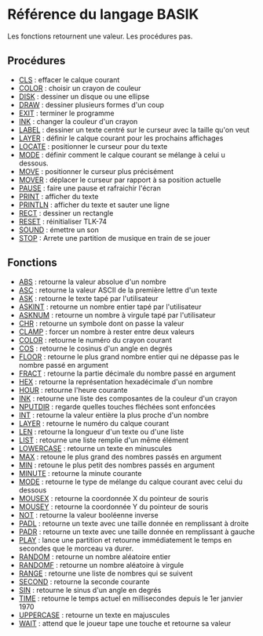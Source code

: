 # Référence du langage BASIK

Les fonctions retournent une valeur. Les procédures pas.

## Procédures

* [CLS](CLS) : effacer le calque courant
* [COLOR](COLOR) : choisir un crayon de couleur
* [DISK](DISK) : dessiner un disque ou une ellipse
* [DRAW](DRAW) : dessiner plusieurs formes d'un coup
* [EXIT](EXIT) : terminer le programme
* [INK](INK) : changer la couleur d'un crayon
* [LABEL](LABEL) : dessiner un texte centré sur le curseur avec la taille qu'on veut
* [LAYER](LAYER) : définir le calque courant pour les prochains affichages
* [LOCATE](LOCATE) : positionner le curseur pour du texte
* [MODE](MODE) : définir comment le calque courant se mélange à celui u dessous.
* [MOVE](MOVE) : positionner le curseur plus précisément
* [MOVER](MOVE) : déplacer le curseur par rapport à sa position actuelle
* [PAUSE](PAUSE) : faire une pause et rafraichir l'écran
* [PRINT](PRINT) : afficher du texte
* [PRINTLN](PRINT) : afficher du texte et sauter une ligne
* [RECT](RECT) : dessiner un rectangle
* [RESET](RESET) : réinitialiser TLK-74
* [SOUND](SOUND) : émettre un son
* [STOP](STOP) : Arrete une partition de musique en train de se jouer

## Fonctions

* [ABS](ABS) : retourne la valeur absolue d'un nombre
* [ASC](ASC) : retourne la valeur ASCII de la première lettre d'un texte
* [ASK](ASK) : retourne le texte tapé par l'utilisateur
* [ASKINT](ASK) : retourne un nombre entier tapé par l'utilisateur
* [ASKNUM](ASK) : retourne un nombre à virgule tapé par l'utilisateur
* [CHR](CHR) : retourne un symbole dont on passe la valeur
* [CLAMP](CLAMP) : forcer un nombre à rester entre deux valeurs
* [COLOR](COLOR) : retourne le numéro du crayon courant
* [COS](COS) : retourne le cosinus d'un angle en degrés
* [FLOOR](FLOOR) : retourne le plus grand nombre entier qui ne dépasse pas le nombre passé en argument
* [FRACT](FRACT) : retourne la partie décimale du nombre passé en argument
* [HEX](HEX) : retourne la représentation hexadécimale d'un nombre
* [HOUR](HMS) : retourne l'heure courante
* [INK](INK) : retourne une liste des composantes de la couleur d'un crayon
* [NPUTDIR](INPUTDIR) : regarde quelles touches fléchées sont enfoncées
* [INT](INT) : retourne la valeur entière la plus proche d'un nombre
* [LAYER](LAYER) : retourne le numéro du calque courant
* [LEN](LEN) : retourne la longueur d'un texte ou d'une liste
* [LIST](LIST) : retourne une liste remplie d'un mēme élément
* [LOWERCASE](LOWERCASE) : retourne un texte en minuscules
* [MAX](MAX) : retoune le plus grand des nombres passés en argument
* [MIN](MIN) : retoune le plus petit des nombres passés en argument
* [MINUTE](HMS) : retourne la minute courante
* [MODE](MODE) : retourne le type de mélange du calque courant avec celui du dessous
* [MOUSEX](MOUSE) : retourne la coordonnée X du pointeur de souris
* [MOUSEY](MOUSE) : retourne la coordonnée Y du pointeur de souris
* [NOT](NOT) : retourne la valeur booléenne inverse
* [PADL](PAD) : retourne un texte avec une taille donnée en remplissant à droite
* [PADR](PAD) : retourne un texte avec une taille donnée en remplissant à gauche
* [PLAY](PLAY) : lance une partition et retourne immédiatement le temps en secondes que le morceau va durer.
* [RANDOM](RANDOM) : retourne un nombre aléatoire entier
* [RANDOMF](RANDOM) : retourne un nombre aléatoire à virgule
* [RANGE](RANGE) : retourne une liste de nombres qui se suivent
* [SECOND](HMS) : retourne la seconde courante
* [SIN](COS) : retourne le sinus d'un angle en degrés
* [TIME](TIME) : retourne le temps actuel en millisecondes depuis le 1er janvier 1970
* [UPPERCASE](UPPERCASE) : retourne un texte en majuscules
* [WAIT](WAIT) : attend que le joueur tape une touche et retourne sa valeur
